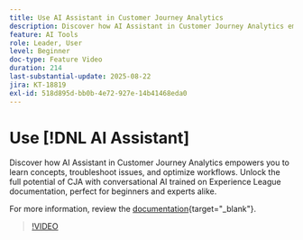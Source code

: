 ```yaml
---
title: Use AI Assistant in Customer Journey Analytics
description: Discover how AI Assistant in Customer Journey Analytics empowers you to learn concepts, troubleshoot issues, and optimize workflows.
feature: AI Tools
role: Leader, User
level: Beginner
doc-type: Feature Video
duration: 214
last-substantial-update: 2025-08-22
jira: KT-18819
exl-id: 518d895d-bb0b-4e72-927e-14b41468eda0
---
```

# Use [!DNL AI Assistant]

Discover how AI Assistant in Customer Journey Analytics empowers you to learn concepts, troubleshoot issues, and optimize workflows. Unlock the full potential of CJA with conversational AI trained on Experience League documentation, perfect for beginners and experts alike.

For more information, review the [documentation](https://experienceleague.adobe.com/en/docs/analytics-platform/using/cja-overview/cja-b2c-overview/ai-assistant){target="_blank"}.

>[!VIDEO](https://video.tv.adobe.com/v/3471136/?learn=on)
